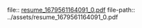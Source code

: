 file:: [resume_1679561164091_0.pdf](../assets/resume_1679561164091_0.pdf)
file-path:: ../assets/resume_1679561164091_0.pdf
